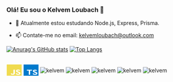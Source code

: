 ### Olá! Eu sou o Kelvem Loubach 👋




- 🌱 Atualmente estou estudando Node.js, Express, Prisma.

- 📫 Contate-me no email: kelvemloubach@outlook.com


[![Anurag's GitHub stats](https://github-readme-stats.vercel.app/api?username=KelvemLoubach&show_icons=true&theme=transparent)](https://github.com/KelvemLoubach/github-readme-stats)
[![Top Langs](https://github-readme-stats.vercel.app/api/top-langs/?username=KelvemLoubach&layout=compact)](https://github.com/KelvemLoubach/github-readme-stats)

<div style="display: inline_block"><br>
  <img align="center" alt="kelvem" height="30" width="40" src="https://raw.githubusercontent.com/devicons/devicon/master/icons/javascript/javascript-plain.svg">
  <img align="center" alt="kelvem" height="30" width="40" src="https://raw.githubusercontent.com/devicons/devicon/master/icons/typescript/typescript-plain.svg">
  <img align="center" alt="kelvem" height="30" width="40" src="https://cdn.jsdelivr.net/gh/devicons/devicon/icons/nodejs/nodejs-original.svg">
    <img align="center" alt="kelvem" height="30" width="40" src="https://cdn.jsdelivr.net/gh/devicons/devicon/icons/postgresql/postgresql-plain-wordmark.svg">
      <img align="center" alt="kelvem" height="30" width="40" src="https://cdn.jsdelivr.net/gh/devicons/devicon/icons/sequelize/sequelize-original.svg">
       <img align="center" alt="kelvem" height="30" width="40" src="https://cdn.jsdelivr.net/gh/devicons/devicon/icons/mongodb/mongodb-original.svg">
       <img align="center" alt="kelvem" height="30" width="40" src="https://cdn.jsdelivr.net/gh/devicons/devicon/icons/docker/docker-original.svg">
       
       
</div>
